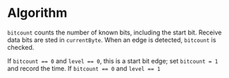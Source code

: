 # Algorithm

`bitcount` counts the number of known bits, including the start bit. Receive
data bits are sted in `currentByte`. When an edge is detected, `bitcount` is
checked. 

If `bitcount == 0` and `level == 0`, this is a start bit edge; set `bitcount = 1` and
record the time. If `bitcount == 0` and `level == 1`